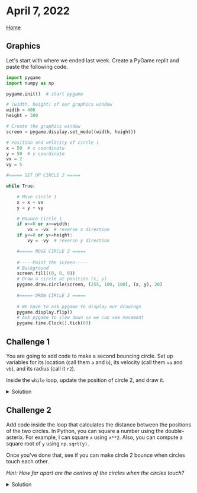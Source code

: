 # April 7, 2022
[Home](./index.md)

## Graphics

Let's start with where we ended last week. Create a PyGame replit and paste the following code.
```python
import pygame
import numpy as np

pygame.init()  # start pygame

# (width, height) of our graphics window
width = 400
height = 300

# Create the graphics window
screen = pygame.display.set_mode((width, height))

# Position and velocity of circle 1
x = 50  # x coordinate
y = 50  # y coordinate
vx = 2
vy = 5

#===== SET UP CIRCLE 2 =====

while True:

    # Move circle 1
    x = x + vx
    y = y + vy

    # Bounce circle 1
    if x<=0 or x>=width:
        vx = -vx  # reverse x direction
    if y<=0 or y>=height:
        vy = -vy  # reverse y direction

    #===== MOVE CIRCLE 2 =====
    
    #-----Paint the screen-----
    # Background
    screen.fill((0, 0, 0))
    # Draw a circle at position (x, y)
    pygame.draw.circle(screen, (255, 100, 100), (x, y), 20)
    
    #===== DRAW CIRCLE 2 =====
    
    # We have to ask pygame to display our drawings
    pygame.display.flip()
    # Ask pygame to slow down so we can see movement
    pygame.time.Clock().tick(60)
```

## Challenge 1

You are going to add code to make a second bouncing circle. Set up variables for its location (call them `a` and `b`), its velocity (call them `va` and `vb`), and its radius (call it `r2`).

Inside the `while` loop, update the position of circle 2, and draw it.

<details>
<summary>Solution</summary>
    Replace
    <pre>#===== SET UP CIRCLE 2 =====</pre>
    with
    <pre># Position and velocity of circle 2
a = 20
b = 20
va = 2
vb = 3
r2 = 12  # radius of circle 2</pre>
    Replace
    <pre>   #===== MOVE CIRCLE 2 =====</pre>
    with
    <pre>    # Move circle 2
    a += va
    b += vb
    # Bounce circle 2
    if a&lt;r2 or a&ge;width - r2:
        va = -va
    if b&lt;r2 or b&ge;height - r2:
        vb = -vb</pre>
    Finally, replace
    <pre>   #===== DRAW CIRCLE 2 =====</pre>
    with
    <pre>   pygame.draw.circle(screen, (20, 255, 100), (a, b), r2)</pre>
</details>

## Challenge 2

Add code inside the loop that calculates the distance between the positions of the two circles. In Python, you can square a number using the double-asterix. For example, I can square `x` using `x**2`. Also, you can compute a square root of `y` using `np.sqrt(y)`.

Once you've done that, see if you can make circle 2 bounce when circles touch each other.

*Hint: How far apart are the centres of the circles when the circles touch?*

<details>
<summary>Solution</summary>
Compute the distance between the circle centres.
    <pre>   dist = np.sqrt( (x-a)**2 + (y-b)**2 )</pre>
Bounce them if they touch.
    <pre>   if dist<=20+r2:
        va = -va
        vb = -vb</pre>
</details>

